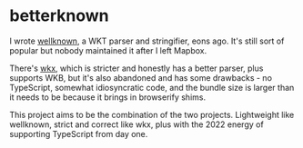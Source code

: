 # betterknown

I wrote [wellknown](https://github.com/mapbox/wellknown), a WKT parser and stringifier,
eons ago. It's still sort of popular but nobody maintained it after I left Mapbox.

There's [wkx](https://github.com/cschwarz/wkx), which is stricter and honestly
has a better parser, plus supports WKB, but it's also abandoned and has some drawbacks -
no TypeScript, somewhat idiosyncratic code, and the bundle size is larger than it
needs to be because it brings in browserify shims.

This project aims to be the combination of the two projects. Lightweight like
wellknown, strict and correct like wkx, plus with the 2022 energy of supporting
TypeScript from day one.
